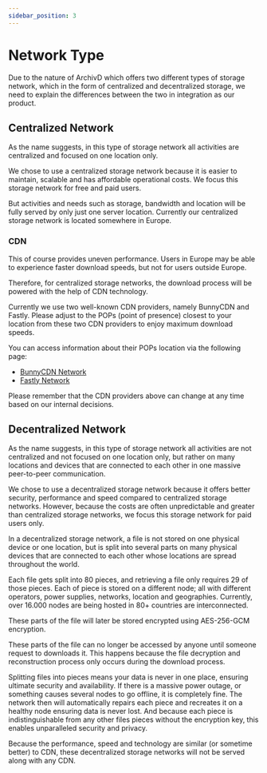 ```yaml
---
sidebar_position: 3
---
```


# Network Type

Due to the nature of ArchivD which offers two different types of storage network, which in the form of centralized and decentralized storage, we need to explain the differences between the two in integration as our product.

## Centralized Network

As the name suggests, in this type of storage network all activities are centralized and focused on one location only.

We chose to use a centralized storage network because it is easier to maintain, scalable and has affordable operational costs. We focus this storage network for free and paid users.

But activities and needs such as storage, bandwidth and location will be fully served by only just one server location. Currently our centralized storage network is located somewhere in Europe.

### CDN

This of course provides uneven performance. Users in Europe may be able to experience faster download speeds, but not for users outside Europe.

Therefore, for centralized storage networks, the download process will be powered with the help of CDN technology.

Currently we use two well-known CDN providers, namely BunnyCDN and Fastly. Please adjust to the POPs (point of presence) closest to your location from these two CDN providers to enjoy maximum download speeds.

You can access information about their POPs location via the following page:

- [BunnyCDN Network](https://bunny.net/network/)
- [Fastly Network](https://www.fastly.com/network-map/)

Please remember that the CDN providers above can change at any time based on our internal decisions.

## Decentralized Network

As the name suggests, in this type of storage network all activities are not centralized and not focused on one location only, but rather on many locations and devices that are connected to each other in one massive peer-to-peer communication.

We chose to use a decentralized storage network because it offers better security, performance and speed compared to centralized storage networks. However, because the costs are often unpredictable and greater than centralized storage networks, we focus this storage network for paid users only.

In a decentralized storage network, a file is not stored on one physical device or one location, but is split into several parts on many physical devices that are connected to each other whose locations are spread throughout the world.

Each file gets split into 80 pieces, and retrieving a file only requires 29 of those pieces. Each of piece is stored on a different node; all with different operators, power supplies, networks, location and geographies. Currently, over 16.000 nodes are being hosted in 80+ countries are interconnected.

These parts of the file will later be stored encrypted using AES-256-GCM encryption.

These parts of the file can no longer be accessed by anyone until someone request to downloads it. This happens because the file decryption and reconstruction process only occurs during the download process.

Splitting files into pieces means your data is never in one place, ensuring ultimate security and availability. If there is a massive power outage, or something causes several nodes to go offline, it is completely fine. The network then will automatically repairs each piece and recreates it on a healthy node ensuring data is never lost. And because each piece is indistinguishable from any other files pieces without the encryption key, this enables unparalleled security and privacy.

Because the performance, speed and technology are similar (or sometime better) to CDN, these decentralized storage networks will not be served along with any CDN.